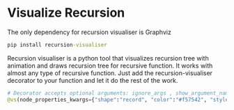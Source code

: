 # Visualize Recursion

The only dependency for recursion visualiser is Graphviz

```cmd
pip install recursion-visualiser
```

Recursion visualiser is a python tool that visualizes recursion tree with animation and draws recursion tree for recursive function. It works with almost any type of recursive function. Just add the recursion-visualiser decorator to your function and let it do the rest of the work.

```python
# Decorator accepts optional arguments: ignore_args , show_argument_name, show_return_value and node_properties_kwargs
@vs(node_properties_kwargs={"shape":"record", "color":"#f57542", "style":"filled", "fillcolor":"grey"})
```